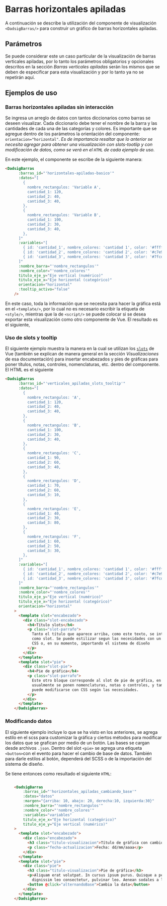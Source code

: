 # Barras horizontales apiladas

A continuación se describe la utilización del componente de visualización `<DadsigBarras/>` para construir un gráfico de
barras horizontales apiladas.

## Parámetros
Se puede considerar este un caso particular de la visualización  de barras verticales apiladas, por 
lo tanto los parámetros obligatorios y opcionales descritos en la sección _Barras verticales apiladas_ serán los mismos 
que se deben de especificar para esta visualización y por lo tanto ya no se repetirán aquí.
## Ejemplos de uso
### Barras horizontales apiladas sin interacción
Se ingresa un arreglo de datos con tantos diccionarios como barras se deseen visualizar. Cada diccionario debe tener 
el nombre de la barra y las cantidades de cada una de las categorías y colores. Es importante que se agregue dentro de  los parámetros la orientación del componente: `orientacion="horizontal"`. _Es de importancia resaltar que lo anterior se necesita agregar para obtener una visualización con slots-tootlip y con modificación de datos, como se verá en el `HTML` de cada ejemplo de uso._ 

En este ejemplo, el componente se escribe de la siguiente manera: 
```html
<DadsigBarras
      :barras_id="'horizontales-apiladas-basico'"
      :datos="[
        {
          nombre_rectangulos: 'Variable A',
          cantidad_1: 120,
          cantidad_2: 40,
          cantidad_3: 40,
        },
        {
          nombre_rectangulos: 'Variable B',
          cantidad_1: 100,
          cantidad_2: 30,
          cantidad_3: 40,
        },
      ]"
      :variables="[
        { id: 'cantidad_1', nombre_colores: 'cantidad 1', color: '#ffffcc'},
        { id: 'cantidad_2', nombre_colores: 'cantidad 2', color: '#c7e9b4'},
        { id: 'cantidad_3', nombre_colores: 'cantidad 3', color: '#7fcdbb'},
      ]"
      :nombre_barra="'nombre_rectangulos'"
      :nombre_color="'nombre_colores'"
      titulo_eje_y="Eje vertical (numérico)"
      titulo_eje_x="Eje horizontal (categórico)"
      orientacion="horizontal"
      :tooltip_activo="false"
    />

```
En este caso, toda la información que se necesita para hacer la gráfica está en el `<template/>`, por  lo cual no es 
necesario escribir la etiqueta de `<style/>`, mientras que la de `<script/>` se puede colocar si se desea exportar 
esta visualización como otro componente de Vue. El resultado es el siguiente,

<barras-horizontales-apiladas-basico/>

### Uso de slots y tooltip
El siguiente ejemplo muestra la manera en la cual se utilizan los 
[`slots`](https://vuejs.org/guide/components/slots.html) de Vue (también se explican de manera general en la sección 
_Visualizaciones_ de esa documentación) para insertar encabezados y pies de gráficas para poner títulos, 
notas, controles, nomenclaturas, etc. dentro del componente. El HTML es el siguiente
```html
<DadsigBarras
      :barras_id="'verticales_apiladas_slots_tooltip'"
      :datos="[
        {
          nombre_rectangulos: 'A',
          cantidad_1: 120,
          cantidad_2: 40,
          cantidad_3: 40,
        },
        {
          nombre_rectangulos: 'B',
          cantidad_1: 100,
          cantidad_2: 30,
          cantidad_3: 40,
        },
        {
          nombre_rectangulos: 'C',
          cantidad_1: 90,
          cantidad_2: 60,
          cantidad_3: 40,
        },
        {
          nombre_rectangulos: 'D',
          cantidad_1: 70,
          cantidad_2: 60,
          cantidad_3: 10,
        },
        {
          nombre_rectangulos: 'E',
          cantidad_1: 40,
          cantidad_2: 30,
          cantidad_3: 80,
        },
        {
          nombre_rectangulos: 'F',
          cantidad_1: 60,
          cantidad_2: 50,
          cantidad_3: 30,
        },
      ]"
      :variables="[
        { id: 'cantidad_1', nombre_colores: 'cantidad 1', color: '#ffffcc' },
        { id: 'cantidad_2', nombre_colores: 'cantidad 2', color: '#c7e9b4' },
        { id: 'cantidad_3', nombre_colores: 'cantidad 3', color: '#7fcdbb' },
      ]"
      :nombre_barra="'nombre_rectangulos'"
      :nombre_color="'nombre_colores'"
      titulo_eje_y="Eje vertical (numérico)"
      titulo_eje_x="Eje horizontal (categórico)"
      orientacion="horizontal"
    >
      <template slot="encabezado">
        <div class="slot-encabezado">
          <h4>Título slots</h4>
          <p class="slot-parrafo">
            Tanto el título que aparece arriba, como este texto, se integran
            como slot. Se puede estilizar segun las necesidades con un poco de
            CSS o, en su momento, importando el sistema de diseño
          </p>
        </div>
      </template>
      <template slot="pie">
        <div class="slot-pie">
          <h4>Pie de gráfica</h4>
          <p class="slot-parrafo">
            Este otro bloque corresponde al slot de pie de gráfica, en donde
            usualmente se ponen nomenclaturas, notas o controles, y también
            puede modificarse con CSS según las necesidades.
          </p>
        </div>
      </template>
    </DadsigBarras>

```
<barras-horizontales-apiladas-slots-tooltip/>

### Modificando datos
El siguiente ejemplo incluye lo que se ha visto en los anteriores, se agrega estilo en el scss para customizar la
gráfica y ciertos métodos para modificar los datos que se grafican por medio de un botón. Las bases se cargan
desde archivos `.json`. Dentro del slot `<pie>` se agrega una etiqueta `<button>`con el evento para hacer el 
cambio de base de datos. También para darle estilos al botón, dependerá del SCSS o de la importación del 
sistema de diseño.

Se tiene entonces como resultado el siguiente `HTML`:
```html

    <DadsigBarras
        :barras_id="'horizontales_apiladas_cambiando_base'"
        :datos="datos"
        :margen="{arriba: 10, abajo: 20, derecha:10, izquierda:30}"
        :nombre_barra="'nombre_rectangulos'"
        :nombre_color="'nombre_colores'"
        :variables="variables"
        titulo_eje_x="Eje horizontal (categórico)"
        titulo_eje_y="Eje vertical (numérico)"
    >
      <template slot="encabezado">
        <div class="encabezado">
          <h3 class="titulo-visualizacion">Título de gráfica con cambio de datos</h3>
          <p class="fecha-actualizacion">Fecha: dd/mm/aaaa</p>
        </div>
      </template>
      <template slot="pie">
        <div class="pie">
          <h3 class="titulo-visualizacion">Pie de gráfica</h3>
          <p>Aliquam erat volutpat. In cursus ipsum purus. Quisque a pellentesque justo. Donec nec justo sodales,
            dignissim leo consectetur, pulvinar leo. Aenean sodales a lacus eget porta.</p>
          <button @click="alternandoBase">Cambia la data</button>
        </div>
      </template>
    </DadsigBarras>
  

```
<barras-horizontales-apiladas-cambiando-base/>